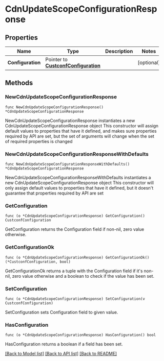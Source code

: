 # CdnUpdateScopeConfigurationResponse

## Properties

Name | Type | Description | Notes
------------ | ------------- | ------------- | -------------
**Configuration** | Pointer to [**CustconfConfiguration**](custconfConfiguration.md) |  | [optional] 

## Methods

### NewCdnUpdateScopeConfigurationResponse

`func NewCdnUpdateScopeConfigurationResponse() *CdnUpdateScopeConfigurationResponse`

NewCdnUpdateScopeConfigurationResponse instantiates a new CdnUpdateScopeConfigurationResponse object
This constructor will assign default values to properties that have it defined,
and makes sure properties required by API are set, but the set of arguments
will change when the set of required properties is changed

### NewCdnUpdateScopeConfigurationResponseWithDefaults

`func NewCdnUpdateScopeConfigurationResponseWithDefaults() *CdnUpdateScopeConfigurationResponse`

NewCdnUpdateScopeConfigurationResponseWithDefaults instantiates a new CdnUpdateScopeConfigurationResponse object
This constructor will only assign default values to properties that have it defined,
but it doesn't guarantee that properties required by API are set

### GetConfiguration

`func (o *CdnUpdateScopeConfigurationResponse) GetConfiguration() CustconfConfiguration`

GetConfiguration returns the Configuration field if non-nil, zero value otherwise.

### GetConfigurationOk

`func (o *CdnUpdateScopeConfigurationResponse) GetConfigurationOk() (*CustconfConfiguration, bool)`

GetConfigurationOk returns a tuple with the Configuration field if it's non-nil, zero value otherwise
and a boolean to check if the value has been set.

### SetConfiguration

`func (o *CdnUpdateScopeConfigurationResponse) SetConfiguration(v CustconfConfiguration)`

SetConfiguration sets Configuration field to given value.

### HasConfiguration

`func (o *CdnUpdateScopeConfigurationResponse) HasConfiguration() bool`

HasConfiguration returns a boolean if a field has been set.


[[Back to Model list]](../README.md#documentation-for-models) [[Back to API list]](../README.md#documentation-for-api-endpoints) [[Back to README]](../README.md)



